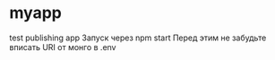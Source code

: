 # myapp
test publishing app
Запуск через npm start
Перед этим не забудьте вписать URI от монго в .env

